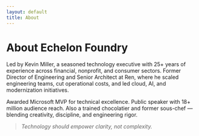 ```yaml
---
layout: default
title: About
---
```


# About Echelon Foundry

Led by Kevin Miller, a seasoned technology executive with 25+ years of experience across financial, nonprofit, and consumer sectors. Former Director of Engineering and Senior Architect at Ren, where he scaled engineering teams, cut operational costs, and led cloud, AI, and modernization initiatives.

Awarded Microsoft MVP for technical excellence. Public speaker with 18+ million audience reach. Also a trained chocolatier and former sous-chef — blending creativity, discipline, and engineering rigor.

> *Technology should empower clarity, not complexity.*
